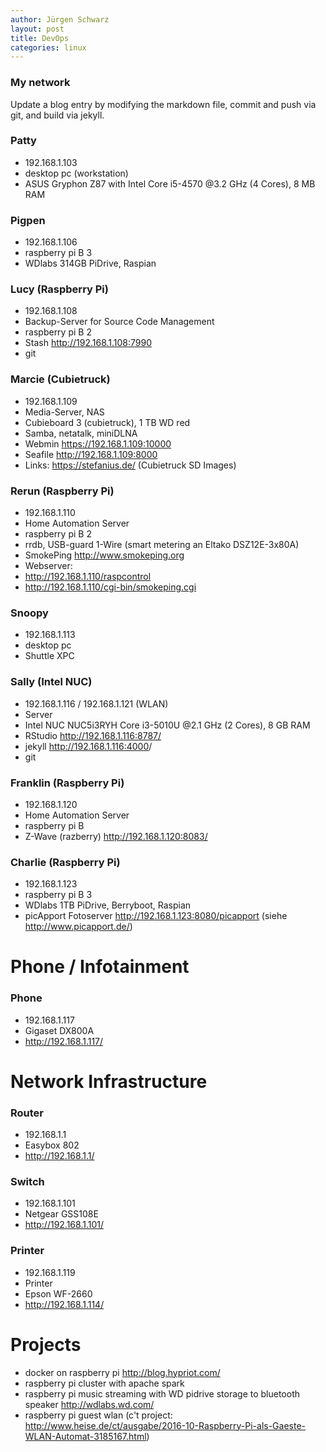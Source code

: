 ```yaml
---
author: Jürgen Schwarz
layout: post
title: DevOps
categories: linux 
---
```


### My network

Update a blog entry by modifying the markdown file, commit and push via 
git, and build via jekyll.

<!-- more -->

### Patty 

 * 192.168.1.103
 * desktop pc (workstation) 
 * ASUS Gryphon Z87 with Intel Core i5-4570 @3.2 GHz (4 Cores), 8 MB RAM 

### Pigpen

 * 192.168.1.106
 * raspberry pi B 3
 * WDlabs 314GB PiDrive, Raspian


### Lucy (Raspberry Pi)

 * 192.168.1.108
 * Backup-Server for Source Code Management 
 * raspberry pi B 2
 * Stash <http://192.168.1.108:7990> 
 * git


### Marcie (Cubietruck)

 * 192.168.1.109
 * Media-Server, NAS 
 * Cubieboard 3 (cubietruck), 1 TB WD red
 * Samba, netatalk, miniDLNA
 * Webmin <https://192.168.1.109:10000>
 * Seafile <http://192.168.1.109:8000> 
 * Links: <https://stefanius.de/> (Cubietruck SD Images)


### Rerun (Raspberry Pi)

 * 192.168.1.110
 * Home Automation Server 
 * raspberry pi B 2
 * rrdb, USB-guard 1-Wire (smart metering an Eltako DSZ12E-3x80A)
 * SmokePing <http://www.smokeping.org>
 * Webserver: 
 * <http://192.168.1.110/raspcontrol>
 * <http://192.168.1.110/cgi-bin/smokeping.cgi>


### Snoopy

 * 192.168.1.113
 * desktop pc
 * Shuttle XPC


### Sally (Intel NUC)

 * 192.168.1.116 / 192.168.1.121 (WLAN)
 * Server
 * Intel NUC NUC5i3RYH Core i3-5010U @2.1 GHz (2 Cores), 8 GB RAM
 * RStudio <http://192.168.1.116:8787/>
 * jekyll <http://192.168.1.116:4000>/
 * git



### Franklin (Raspberry Pi)

 * 192.168.1.120
 * Home Automation Server 
 * raspberry pi B 
 * Z-Wave (razberry) <http://192.168.1.120:8083/>


### Charlie (Raspberry Pi)

 * 192.168.1.123
 * raspberry pi B 3
 * WDlabs 1TB PiDrive, Berryboot, Raspian
 * picApport Fotoserver <http://192.168.1.123:8080/picapport> 
   (siehe <http://www.picapport.de/>)





# Phone / Infotainment

### Phone

* 192.168.1.117
* Gigaset DX800A
* <http://192.168.1.117/>



# Network Infrastructure

### Router

* 192.168.1.1
* Easybox 802
* <http://192.168.1.1/>


### Switch

* 192.168.1.101
* Netgear GSS108E
* <http://192.168.1.101/>


### Printer

* 192.168.1.119
* Printer
* Epson WF-2660
* <http://192.168.1.114/>


# Projects

* docker on raspberry pi <http://blog.hypriot.com/>
* raspberry pi cluster with apache spark
* raspberry pi music streaming with WD pidrive storage to bluetooth speaker 
<http://wdlabs.wd.com/>
* raspberry pi guest wlan 
(c't project: <http://www.heise.de/ct/ausgabe/2016-10-Raspberry-Pi-als-Gaeste-WLAN-Automat-3185167.html>)


